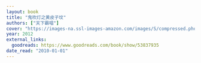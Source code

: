 ```yaml
---
layout: book
title: "鬼吹灯之黄皮子坟"
authors: ["天下霸唱"]
cover: "https://images-na.ssl-images-amazon.com/images/S/compressed.photo.goodreads.com/books/1591349578i/53837935.jpg"
year: 2012
external_links:
  goodreads: https://www.goodreads.com/book/show/53837935
date_read: "2010-01-01"
---
```

